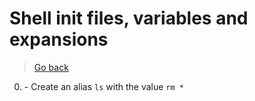 # Shell init files, variables and expansions

> [Go back](../README.md)

0. [<o>](./0-alias) - Create an alias `ls` with the value `rm *`
